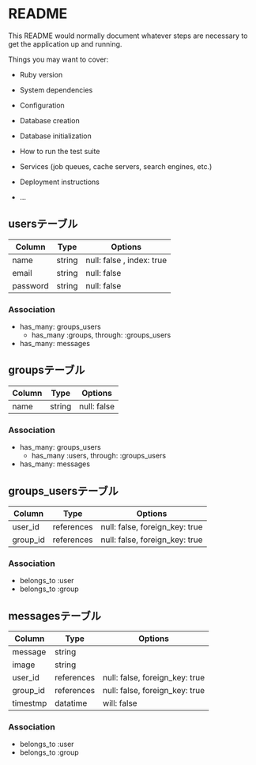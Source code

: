 # README

This README would normally document whatever steps are necessary to get the
application up and running.

Things you may want to cover:

* Ruby version

* System dependencies

* Configuration

* Database creation

* Database initialization

* How to run the test suite

* Services (job queues, cache servers, search engines, etc.)

* Deployment instructions



* ...
## usersテーブル
|Column|Type|Options|
|------|----|-------|
|name|string|null: false , index: true |
|email|string|null: false|
|password|string|null: false|
### Association
- has_many: groups_users
  - has_many  :groups,  through:  :groups_users
- has_many: messages

## groupsテーブル
|Column|Type|Options|
|------|----|-------|
|name|string|null: false|
### Association
- has_many: groups_users
    - has_many  :users,  through:  :groups_users
- has_many: messages

## groups_usersテーブル
|Column|Type|Options|
|------|----|-------|
|user_id|references|null: false, foreign_key: true|
|group_id|references|null: false, foreign_key: true|
### Association
- belongs_to :user
- belongs_to :group

## messagesテーブル
|Column|Type|Options|
|------|----|-------|
|message|string||
|image|string||
|user_id|references|null: false, foreign_key: true|
|group_id|references|null: false, foreign_key: true|
|timestmp|datatime|will: false|
### Association
- belongs_to :user
- belongs_to :group

